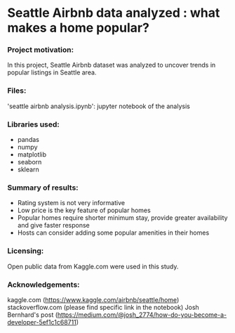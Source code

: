 # Seattle Airbnb data analyzed : what makes a home popular?

### Project motivation:
In this project, Seattle Airbnb dataset was analyzed to uncover trends in popular listings in Seattle area.



### Files:
'seattle airbnb analysis.ipynb': jupyter notebook of the analysis



### Libraries used:
 - pandas
 - numpy
 - matplotlib
 - seaborn
 - sklearn
 
 
 
### Summary of results:
 - Rating system is not very informative
 - Low price is the key feature of popular homes
 - Popular homes require shorter minimum stay, provide greater availability and give faster response 
 - Hosts can consider adding some popular amenities in their homes
  
  
  
### Licensing:
Open public data from Kaggle.com were used in this study.
  
  
  
### Acknowledgements:
kaggle.com (https://www.kaggle.com/airbnb/seattle/home)
stackoverflow.com (please find specific link in the notebook)
Josh Bernhard's post (https://medium.com/@josh_2774/how-do-you-become-a-developer-5ef1c1c68711)

